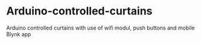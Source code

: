 # Arduino-controlled-curtains
Arduino controlled curtains with use of wifi modul, push buttons and mobile Blynk app
